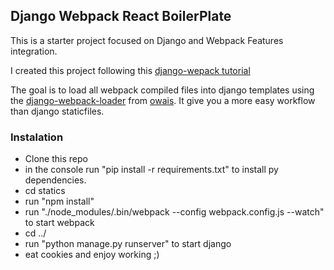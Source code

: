 ## Django Webpack React BoilerPlate

This is a starter project focused on Django and Webpack Features integration.

I created this project following this [django-wepack tutorial](http://owaislone.org/blog/webpack-plus-reactjs-and-django/ "django webpack integration")

The goal is to load all webpack compiled files into django templates using the [django-webpack-loader](https://github.com/owais/django-webpack-loader "django webpack loader package") from [owais](https://github.com/owais). It give you a more easy workflow than django staticfiles.

### Instalation

- Clone this repo
- in the console run "pip install -r requirements.txt" to install py dependencies.
- cd statics
- run "npm install"
- run "./node_modules/.bin/webpack --config webpack.config.js --watch" to start webpack
- cd ../
- run "python manage.py runserver" to start django
- eat cookies and enjoy working ;)

